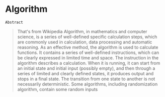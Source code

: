 # Algorithm

`Abstract`
> That's from Wikipedia
Algorithm, in mathematics and computer science, is a series of well-defined specific calculation steps, which are commonly used in calculation, 
data processing and automatic reasoning. As an effective method, the algorithm is used to calculate functions. 
It contains a series of well-defined instructions, which can be clearly expressed in limited time and space.
The instruction in the algorithm describes a calculation. When it is running, it can start from an initial state and initial input (possibly empty), 
and then through a series of limited and clearly defined states, it produces output and stops in a final state. 
The transition from one state to another is not necessarily deterministic. Some algorithms, including randomization algorithm, contain some random inputs


